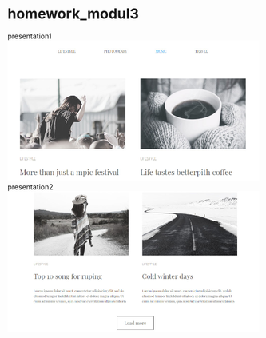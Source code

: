 # homework_modul3
  presentation1
<img src="img/presentation1.jpg" alt="logo">
  presentation2
<img src="img/presentation2.jpg" alt="logo">
